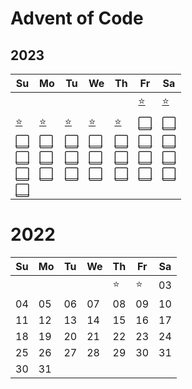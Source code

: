 # Advent of Code

## 2023

| Su       | Mo       | Tu       | We       | Th       | Fr       | Sa       |
|----------|----------|----------|----------|----------|----------|----------|
|          |          |          |          |          | [⭐][01] | [⭐][02] |
| [⭐][03] | [⭐][04] | [⭐][05] | [⭐][06] | [⭐][07] | [⬜][08] | [⬜][09] |
| [⬜][10] | [⬜][11] | [⬜][12] | [⬜][13] | [⬜][14] | [⬜][15] | [⬜][16] |
| [⬜][17] | [⬜][18] | [⬜][19] | [⬜][20] | [⬜][21] | [⬜][22] | [⬜][23] |
| [⬜][24] | [⬜][25] | [⬜][26] | [⬜][27] | [⬜][28] | [⬜][29] | [⬜][30] |
| [⬜][31] |          |          |          |          |          |          |

[01]: 2023/01/README.md
[02]: 2023/02/README.md
[03]: 2023/03/README.md
[04]: 2023/04/README.md
[05]: 2023/05/README.md
[06]: 2023/06/README.md
[07]: 2023/07/README.md
[08]: README.md
[09]: README.md
[10]: README.md
[11]: README.md
[12]: README.md
[13]: README.md
[14]: README.md
[15]: README.md
[16]: README.md
[17]: README.md
[18]: README.md
[19]: README.md
[20]: README.md
[21]: README.md
[22]: README.md
[23]: README.md
[24]: README.md
[25]: README.md
[26]: README.md
[27]: README.md
[28]: README.md
[29]: README.md
[30]: README.md
[31]: README.md

# 2022

| Su | Mo | Tu | We | Th | Fr | Sa |
|----|----|----|----|----|----|----|
|    |    |    |    | ⭐ | ⭐ |  03 |
| 04 | 05 | 06 | 07 | 08 | 09 | 10 |
| 11 | 12 | 13 | 14 | 15 | 16 | 17 |
| 18 | 19 | 20 | 21 | 22 | 23 | 24 |
| 25 | 26 | 27 | 28 | 29 | 30 | 31 |
| 30 | 31
